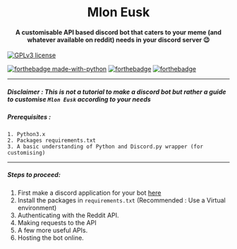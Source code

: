 # <center>Mlon Eusk</center>

#### <center>A customisable API based discord bot that caters to your meme (and whatever available on reddit) needs in your discord server :wink: </center>
[![GPLv3 license](https://img.shields.io/badge/License-GPLv3-blue.svg)](https://github.com/Nova-Striker/Python-4-Beginners/blob/master/LICENSE)


[![forthebadge made-with-python](http://ForTheBadge.com/images/badges/made-with-python.svg)](https://www.python.org/)
[![forthebadge](https://forthebadge.com/images/badges/built-with-love.svg)](https://forthebadge.com)
[![forthebadge](https://forthebadge.com/images/badges/for-you.svg)](https://forthebadge.com)

------

##### Disclaimer : This is not a tutorial to make a discord bot but rather a guide to customise `Mlon Eusk` according to your needs



##### Prerequisites :

```
1. Python3.x
2. Packages requirements.txt
3. A basic understanding of Python and Discord.py wrapper (for customising) 
```

----

##### Steps to proceed:

1. First make a discord application for your bot [here](https://discord.com/developers/applications)
2. Install the packages in `requirements.txt` (Recommended : Use a Virtual environment)
3. Authenticating with the Reddit API.
4. Making requests to the API
5. A few more useful APIs.
6. Hosting the bot online.
